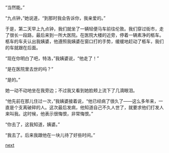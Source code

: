 
“当然能。”

“九点钟，”她说道，“到那时我会告诉你，我亲爱的。”

于是，第二天早上九点钟，我们就坐了一辆轻便马车前往伦敦。我们穿过街市，走了很长一段路，最后来到一所大医院。在医院大楼的近旁，停着一辆素净的柩车。柩车的车夫认出我姨婆，他遵照我姨婆在窗口打的手势，缓缓地赶动了柩车，我们的车就跟在后面。

“现在你明白了吧，特洛，”我姨婆说，“他走了！”

“是在医院里去世的吗？”

“是的。”

她一动不动地坐在我旁边；不过我又看到她脸颊上流下了几滴眼泪。

“他先前在那儿住过一次，”我姨婆接着说，“他已经病了很久了——这么多年来，一直是个支离破碎的人。这次最后发病，他知道自己不久人世了，就要求他们打发人来叫我。这时候，他表示很悔恨，非常悔恨。”

“你去了，这我知道，姨婆。”

“我去了。后来我跟他在一块儿待了好些时间。”

[next](page694.md)